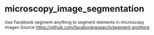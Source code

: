 # microscopy_image_segmentation
Use Facebook segment-anything to segment elements in microscopy images
Source https://github.com/facebookresearch/segment-anything
